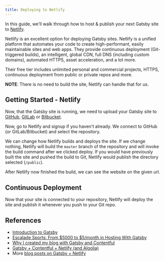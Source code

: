 ```yaml
---
title: Deploying to Netlify
---
```


In this guide, we'll walk through how to host & publish your next Gatsby site to [Netlify](https://www.netlify.com/).

Netlify is an excellent option for deploying Gatsby sites. Netlify is a unified
platform that automates your code to create high-performant, easily maintainable
sites and web apps. They provide continuous deployment (Git-triggered builds),
an intelligent, global CDN, full DNS (including custom domains), automated
HTTPS, asset acceleration, and a lot more.

Their free tier includes unlimited personal and commercial projects, HTTPS,
continuous deployment from public or private repos and more.

**NOTE**: There is no need to build the site, Netlify can handle that for us.

## Getting Started - Netlify

Now, that the Gatsby site is running, we need to upload your Gatsby site to [GitHub](https://github.com/), [GitLab](https://about.gitlab.com/) or [Bitbucket](https://bitbucket.org/).

Now, go to Netlify and signup if you haven't already.
We connect to GitHub (or GitLab/Bitbucket) and select the repository.

We can change how Netlify builds and deploys the site.
If we change nothing, Netlify will build the `master` branch of the repository and will invoke the build command after we clicked deploy.
If you would have previously built the site and pushed the build to Git, Netlify would publish the directory selected (`/public`).

After Netlify now finished the build, we can see the website on the given url.

## Continuous Deployment

Now that your site is connected to your repository, Netlify will deploy the site and publish it whenever you push to your Git repo.

## References

- [Introduction to Gatsby](/blog/2017-05-31-introduction-to-gatsby/#deployment)
- [Escalade Sports: From $5000 to \$5/month in Hosting With Gatsby](/blog/2018-06-14-escalade-sports-from-5000-to-5-in-hosting/)
- [Why I created my blog with Gatsby and Contentful](/blog/2017-11-09-why-i-created-my-blog-with-gatsby-and-contentful/#hosting-with-netlify)
- [Gatsby + Contentful + Netlify (and Algolia)](/blog/2017-12-06-gatsby-plus-contentful-plus-netlify/#solution-netlify--gatsby)
- More [blog posts on Gatsby + Netlify](/blog/tags/netlify)
